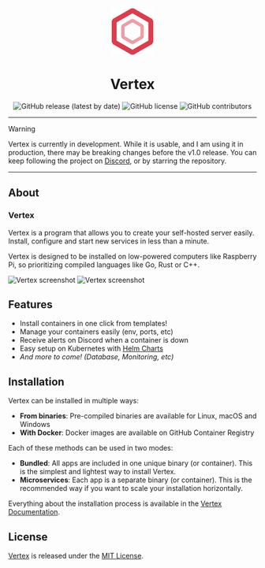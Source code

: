 <p align="center">
    <img height="96" src="https://github.com/vertex-center/vertex-design/raw/main/logos/transparent/vertex_logo_transparent.png" alt="Vertex logo" />
</p>
<h1 align="center">Vertex</h1>

<p align="center">
<img alt="GitHub release (latest by date)" src="https://img.shields.io/github/v/release/vertex-center/vertex?color=DE3C4B&labelColor=1E212B&style=for-the-badge">
<img alt="GitHub license" src="https://img.shields.io/github/license/vertex-center/vertex?color=DE3C4B&labelColor=1E212B&style=for-the-badge">
<img alt="GitHub contributors" src="https://img.shields.io/github/contributors/vertex-center/vertex?color=DE3C4B&labelColor=1E212B&style=for-the-badge">
</p>

---

> [!WARNING]
> Vertex is currently in development. While it is usable, and I am using it in production, there may be breaking changes before the v1.0 release. You can keep following the project on [Discord](https://discord.gg/tGZV6X6ZJh), or by starring the repository.

---

## About

### Vertex

Vertex is a program that allows you to create your self-hosted server easily. Install, configure and start new services in less than a minute.

Vertex is designed to be installed on low-powered computers like Raspberry Pi, so prioritizing compiled languages like Go, Rust or C++.

<img src="https://github.com/vertex-center/docs/assets/12123721/abbce3bc-01ef-4d86-b79e-0eefe57e08ce" alt="Vertex screenshot" />
<img src="https://github.com/vertex-center/docs/assets/12123721/f0cfe161-e015-4eee-86fc-ffffb9235d4e" alt="Vertex screenshot" />

## Features

- Install containers in one click from templates!
- Manage your containers easily (env, ports, etc)
- Receive alerts on Discord when a container is down
- Easy setup on Kubernetes with [Helm Charts](https://github.com/vertex-center/charts)
- _And more to come! (Database, Monitoring, etc)_

## Installation

Vertex can be installed in multiple ways:
- **From binaries**: Pre-compiled binaries are available for Linux, macOS and Windows
- **With Docker**: Docker images are available on GitHub Container Registry

Each of these methods can be used in two modes:
- **Bundled**: All apps are included in one unique binary (or container). This is the simplest and lightest way to install Vertex.
- **Microservices**: Each app is a separate binary (or container). This is the recommended way if you want to scale your installation horizontally.

Everything about the installation process is available in the [Vertex Documentation](https://docs.vertex.arra.red/).

## License

[Vertex](https://github.com/vertex-center/vertex) is released under the [MIT License](./LICENSE.md).
